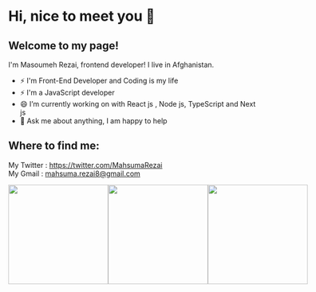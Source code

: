 #  Hi, nice to meet you 👋 
## Welcome to my page! <br>
I'm Masoumeh Rezai, frontend developer! I live in Afghanistan.<br>
-  ⚡  I'm Front-End Developer and Coding is my life  <br>
-  ⚡  I'm  a JavaScript developer <br>
- 😄  I’m currently working on with React js , Node js, TypeScript and  Next js <br>
- 💬 Ask me about anything, I am happy to help <br>
## Where to find me: 
 My Twitter : https://twitter.com/MahsumaRezai <br>
 My Gmail :  mahsuma.rezai8@gmail.com <br>
   <div style="display: flex;">

 <div id="header" align="center">
  <img src="https://media.giphy.com/media/v1.Y2lkPTc5MGI3NjExY28zaG03MWtrOGloemlsZ3RjNHlmNDdrYjFlbmlkNWZ2bG5pZW0wcCZlcD12MV9pbnRlcm5hbF9naWZfYnlfaWQmY3Q9cw/aIJDrOomj81MQZz2uO/giphy.gif" width="200"/>
</div>
 <div id="header" align="center">
  <img src="https://media.giphy.com/media/v1.Y2lkPTc5MGI3NjExNnJmejZuOXp6Nm1sMThpcGdndzF5Mnp2NWhhcTh2NnFmNGdlYTJxZiZlcD12MV9pbnRlcm5hbF9naWZfYnlfaWQmY3Q9cw/AKjT5kDZMK4wsPXJPk/giphy.gif" width="200"/>
</div>
 <div id="header" align="center">
  <img src="https://media.giphy.com/media/v1.Y2lkPTc5MGI3NjExM28zZ3dyOHE1ZzVqMnU0ajdzdXB4ejRiZWtuMzR0Y255dzE4Y3VrcCZlcD12MV9pbnRlcm5hbF9naWZfYnlfaWQmY3Q9cw/RN8FdaB6T1bkkI5n4I/giphy.gif" width="200"/>
</div>
</div>











 

<!--
**MahsumaRezai/MahsumaRezai** is a ✨ _special_ ✨ repository because its `README.md` (this file) appears on your GitHub profile.

Here are some ideas to get you started:

- 🔭 I’m currently working on ...
- 🌱 I’m currently learning ...
- 👯 I’m looking to collaborate on ...
- 🤔 I’m looking for help with ...
- 💬 Ask me about ...
- 📫 How to reach me: ...
- 😄 Pronouns: ...
- ⚡ Fun fact: ...
-->
